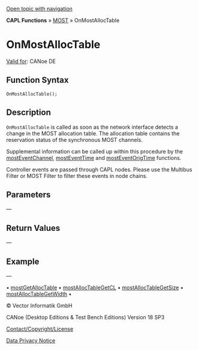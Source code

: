 [Open topic with navigation](../../../../../CANoeDEFamily.htm#Topics/CAPLFunctions/MOST/EventProcedures/CAPLfunctionOnMOSTAllocTable.md)

**CAPL Functions** » [MOST](../CAPLfunctionsMOSTOverview.md) » OnMostAllocTable

# OnMostAllocTable

[Valid for](../../../Shared/FeatureAvailability.md): CANoe DE

## Function Syntax

```plaintext
OnMostAllocTable();
```

## Description

`OnMostAllocTable` is called as soon as the network interface detects a change in the MOST allocation table. The allocation table contains the reservation status of the synchronous MOST channels.

Supplemental information can be called up within this procedure by the [mostEventChannel](../Functions/CAPLfunctionMOSTEvent.md), [mostEventTime](../Functions/CAPLfunctionMOSTEvent.md) and [mostEventOrigTime](../Functions/CAPLfunctionMOSTEvent.md) functions.

Controller events are passed through CAPL nodes. Please use the Multibus Filter or MOST Filter to filter these events in node chains.

## Parameters

—

## Return Values

—

## Example

—

• [mostGetAllocTable](../Functions/CAPLfunctionMOSTGetAllocTable.md) • [mostAllocTableGetCL](../Functions/CAPLfunctionMOSTAllocTableGetCL.md) • [mostAllocTableGetSize](../Functions/CAPLfunctionMOSTAllocTableGetSize.md) • [mostAllocTableGetWidth](../Functions/CAPLfunctionMOSTAllocTableGetWidth.md) •

© Vector Informatik GmbH

CANoe (Desktop Editions & Test Bench Editions) Version 18 SP3

[Contact/Copyright/License](../../../Shared/ContactCopyrightLicense.md)

[Data Privacy Notice](https://www.vector.com/int/en/company/get-info/privacy-policy/)